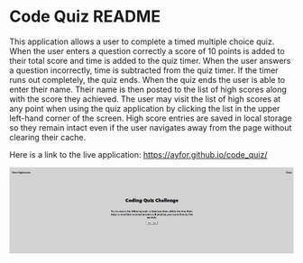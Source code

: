 # Code Quiz README

This application allows a user to complete a timed multiple choice quiz. When the user enters a question correctly a score of 10 points is added to their total score and time is added to the quiz timer. When the user answers a question incorrectly, time is subtracted from the quiz timer. 
If the timer runs out completely, the quiz ends. When the quiz ends the user is able to enter their name. Their name is then posted to the list of high scores along with the score they achieved. The user may visit the list of high scores at any point when using the quiz application by clicking the list in the upper left-hand corner of the screen. High score entries are saved in local storage so they remain intact even if the user navigates away from the page without clearing their cache.

Here is a link to the live application: https://ayfor.github.io/code_quiz/

![Screenshot of starting page for code quiz.](./assets/images/Screenshot.png)
